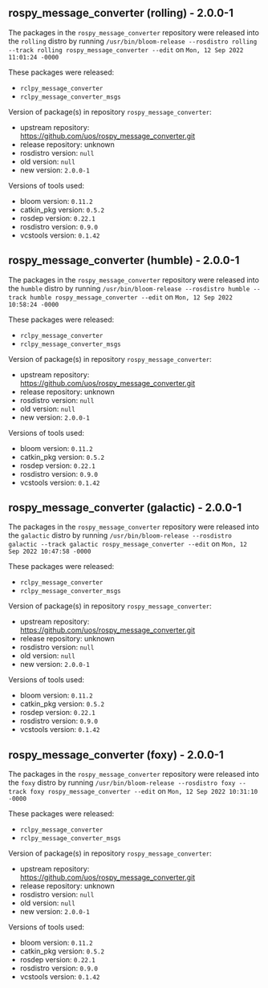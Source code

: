 ## rospy_message_converter (rolling) - 2.0.0-1

The packages in the `rospy_message_converter` repository were released into the `rolling` distro by running `/usr/bin/bloom-release --rosdistro rolling --track rolling rospy_message_converter --edit` on `Mon, 12 Sep 2022 11:01:24 -0000`

These packages were released:
- `rclpy_message_converter`
- `rclpy_message_converter_msgs`

Version of package(s) in repository `rospy_message_converter`:

- upstream repository: https://github.com/uos/rospy_message_converter.git
- release repository: unknown
- rosdistro version: `null`
- old version: `null`
- new version: `2.0.0-1`

Versions of tools used:

- bloom version: `0.11.2`
- catkin_pkg version: `0.5.2`
- rosdep version: `0.22.1`
- rosdistro version: `0.9.0`
- vcstools version: `0.1.42`


## rospy_message_converter (humble) - 2.0.0-1

The packages in the `rospy_message_converter` repository were released into the `humble` distro by running `/usr/bin/bloom-release --rosdistro humble --track humble rospy_message_converter --edit` on `Mon, 12 Sep 2022 10:58:24 -0000`

These packages were released:
- `rclpy_message_converter`
- `rclpy_message_converter_msgs`

Version of package(s) in repository `rospy_message_converter`:

- upstream repository: https://github.com/uos/rospy_message_converter.git
- release repository: unknown
- rosdistro version: `null`
- old version: `null`
- new version: `2.0.0-1`

Versions of tools used:

- bloom version: `0.11.2`
- catkin_pkg version: `0.5.2`
- rosdep version: `0.22.1`
- rosdistro version: `0.9.0`
- vcstools version: `0.1.42`


## rospy_message_converter (galactic) - 2.0.0-1

The packages in the `rospy_message_converter` repository were released into the `galactic` distro by running `/usr/bin/bloom-release --rosdistro galactic --track galactic rospy_message_converter --edit` on `Mon, 12 Sep 2022 10:47:58 -0000`

These packages were released:
- `rclpy_message_converter`
- `rclpy_message_converter_msgs`

Version of package(s) in repository `rospy_message_converter`:

- upstream repository: https://github.com/uos/rospy_message_converter.git
- release repository: unknown
- rosdistro version: `null`
- old version: `null`
- new version: `2.0.0-1`

Versions of tools used:

- bloom version: `0.11.2`
- catkin_pkg version: `0.5.2`
- rosdep version: `0.22.1`
- rosdistro version: `0.9.0`
- vcstools version: `0.1.42`


## rospy_message_converter (foxy) - 2.0.0-1

The packages in the `rospy_message_converter` repository were released into the `foxy` distro by running `/usr/bin/bloom-release --rosdistro foxy --track foxy rospy_message_converter --edit` on `Mon, 12 Sep 2022 10:31:10 -0000`

These packages were released:
- `rclpy_message_converter`
- `rclpy_message_converter_msgs`

Version of package(s) in repository `rospy_message_converter`:

- upstream repository: https://github.com/uos/rospy_message_converter.git
- release repository: unknown
- rosdistro version: `null`
- old version: `null`
- new version: `2.0.0-1`

Versions of tools used:

- bloom version: `0.11.2`
- catkin_pkg version: `0.5.2`
- rosdep version: `0.22.1`
- rosdistro version: `0.9.0`
- vcstools version: `0.1.42`


